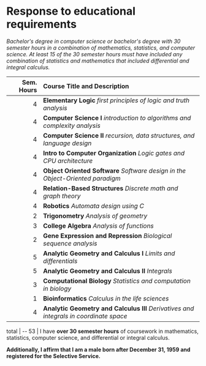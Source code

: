 Response to educational requirements
====================================

*Bachelor's degree in computer science or bachelor's degree with 30 semester hours in a combination of mathematics, statistics, and computer science. At least 15 of the 30 semester hours must have included any combination of statistics and mathematics that included differential and integral calculus.*

Sem. Hours | Course Title and Description
----------:|:----------------------------
4 | **Elementary Logic** *first principles of logic and truth analysis*
4 | **Computer Science I** *introduction to algorithms and complexity analysis*
4 | **Computer Science II** *recursion, data structures, and language design*
4 | **Intro to Computer Organization** *Logic gates and CPU architecture*
4 | **Object Oriented Software** *Software design in the Object-Oriented paradigm*
4 | **Relation-Based Structures** *Discrete math and graph theory*
4 | **Robotics** *Automata design using C*
2 | **Trigonometry** *Analysis of geometry*
3 | **College Algebra** *Analysis of functions*
2 | **Gene Expression and Repression** *Biological sequence analysis*
5 | **Analytic Geometry and Calculus I** *Limits and differentials*
5 | **Analytic Geometry and Calculus II** *Integrals*
3 | **Computational Biology** *Statistics and computation in biology*
1 | **Bioinformatics** *Calculus in the life sciences*
4 | **Analytic Geometry and Calculus III** *Derivatives and integrals in coordinate space*

total | --
53 | I have **over 30 semester hours** of coursework in mathematics, statistics, computer science, and differential or integral calculus.

**Additionally, I affirm that I am a male born after December 31, 1959 and registered for the Selective Service.**
